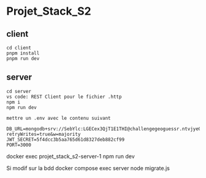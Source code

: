 # Projet_Stack_S2

## client

```
cd client
pnpm install 
pnpm run dev
```

## server
```
cd server
vs code: REST Client pour le fichier .http
npm i 
npm run dev

mettre un .env avec le contenu suivant 

DB_URL=mongodb+srv://SebYlc:LGECex3QjT1E1THI@challengegeoguessr.ntvjye0.mongodb.net/challenge?retryWrites=true&w=majority
JWT_SECRET=5f4dcc3b5aa765d61d8327deb882cf99
PORT=3000

```

docker exec projet_stack_s2-server-1  npm run dev

Si modif sur la bdd 
docker compose exec server node migrate.js
